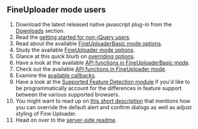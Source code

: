 ## FineUploader mode users ##
1. Download the latest released native javascript plug-in from the [Downloads](http://fineuploader.com/downloads.html) section.
2. Read the [getting started for non-jQuery users](native-getting-started.md).
3. Read about the available [FineUploaderBasic mode options](options-fineuploaderbasic.md).
4. Study the available [FineUploader mode options](options-fineuploader.md).
5. Glance at this quick blurb on [overriding options](options-overriding.md).
6. Have a look at the available [API functions in FineUploaderBasic mode](api-fineuploaderbasic.md).
7. Check out the available [API functions in FineUploader mode](api-fineuploader.md).
8. Examine the [available callbacks](callbacks.md).
9. Have a look at the [Supported Feature Detection module](docs/feature-detection.md) if you'd like to be programmatically
account for the differences in feature support between the various supported browsers.
10. You might want to read up on [this short description](styling.md) that mentions how you can override the default alert and confirm dialogs as well as adjust styling of Fine Uploader.
11. Head on over to the [server-side readme](https://github.com/Widen/fine-uploader-server/blob/master/readme.md).

